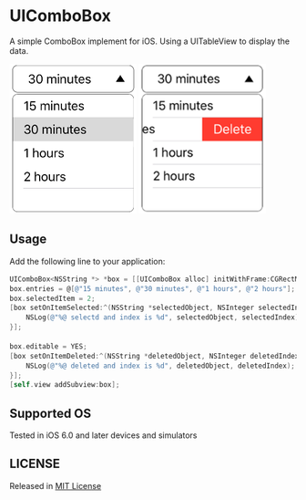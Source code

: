 UIComboBox
===========
A simple ComboBox implement for iOS.
Using a UITableView to display the data.

![](https://raw.githubusercontent.com/onesecure/UIComboBox/master/sample.png)
![](https://raw.githubusercontent.com/onesecure/UIComboBox/master/sample2.png)


## Usage
Add the following line to your application:

```objective-c
UIComboBox<NSString *> *box = [[UIComboBox alloc] initWithFrame:CGRectMake(58, 202, 165, 37)];
box.entries = @[@"15 minutes", @"30 minutes", @"1 hours", @"2 hours"];
box.selectedItem = 2;
[box setOnItemSelected:^(NSString *selectedObject, NSInteger selectedIndex) {
    NSLog(@"%@ selectd and index is %d", selectedObject, selectedIndex);
}];

box.editable = YES;
[box setOnItemDeleted:^(NSString *deletedObject, NSInteger deletedIndex) {
    NSLog(@"%@ deleted and index is %d", deletedObject, deletedIndex);
}];
[self.view addSubview:box];
```

## Supported OS
Tested in iOS 6.0 and later devices and simulators

## LICENSE
Released in [MIT License](http://opensource.org/licenses/mit-license.php)

